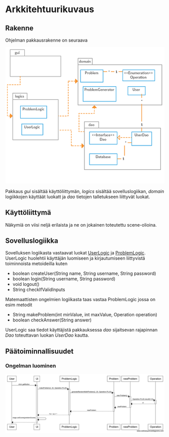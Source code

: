 # Arkkitehtuurikuvaus

## Rakenne

Ohjelman pakkausrakenne on seuraava

![](https://github.com/karoliinaemilia/ot-harjoitustyo/blob/master/MathPuzzles/dokumentaatio/kuvat/pakkauskaavioupdate.png)

Pakkaus _gui_ sisältää käyttöliittymän, _logics_ sisältää sovelluslogiikan, _domain_ logiikkojen käyttäät luokatt ja _dao_
tietojen talletukseen liittyvät luokat.

## Käyttöliittymä

Näkymiä on viisi neljä erilaista ja ne on jokainen toteutettu scene-olioina.

## Sovelluslogiikka 

Sovelluksen logiikasta vastaavat luokat [UserLogic](https://github.com/karoliinaemilia/ot-harjoitustyo/blob/master/MathPuzzles/src/main/java/mathpuzzles/logics/UserLogic.java) ja [ProblemLogic](https://github.com/karoliinaemilia/ot-harjoitustyo/blob/master/MathPuzzles/src/main/java/mathpuzzles/logics/ProblemLogic.java). UserLogic huolehtii käyttäjän luomiseen ja
kirjautumiseen liittyvistä toiminnoista metoideilla kuten
- boolean createUser(String name, String username, String password)
- boolean login(String username, String password)
- void logout()
- String checkIfValidInputs

Matemaattisten ongelmien logiikasta taas vastaa ProblemLogic jossa on esim metodit
- String makeProblem(int minValue, int maxValue, Operation operation)
- boolean checkAnswer(String answer)

UserLogic saa tiedot käyttäjistä pakkauksessa _dao_ sijaitsevan rajapinnan _Dao_ toteuttavan luokan _UserDao_ kautta.

## Päätoiminnallisuudet

### Ongelman luominen

![](https://github.com/karoliinaemilia/ot-harjoitustyo/blob/master/MathPuzzles/dokumentaatio/kuvat/sekvenssi.png)

